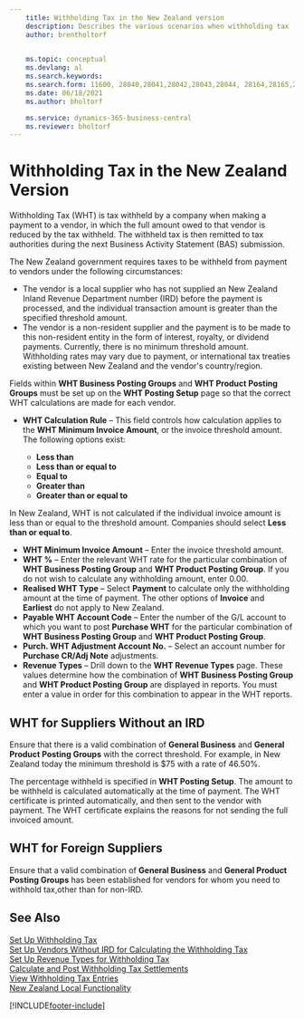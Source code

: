 ```yaml
---
    title: Withholding Tax in the New Zealand version
    description: Describes the various scenarios when withholding tax (WHT) occurs and how to address it in New Zealand.
    author: brentholtorf

    
    ms.topic: conceptual
    ms.devlang: al
    ms.search.keywords:
    ms.search.form: 11600, 28040,28041,28042,28043,28044, 28164,28165,28166,28167
    ms.date: 06/18/2021
    ms.author: bholtorf

    ms.service: dynamics-365-business-central
    ms.reviewer: bholtorf
---
```

# Withholding Tax in the New Zealand Version

Withholding Tax (WHT) is tax withheld by a company when making a payment to a vendor, in which the full amount owed to that vendor is reduced by the tax withheld. The withheld tax is then remitted to tax authorities during the next Business Activity Statement (BAS) submission.  

The New Zealand government requires taxes to be withheld from payment to vendors under the following circumstances:  

* The vendor is a local supplier who has not supplied an New Zealand Inland Revenue Department number (IRD) before the payment is processed, and the individual transaction amount is greater than the specified threshold amount.  
* The vendor is a non-resident supplier and the payment is to be made to this non-resident entity in the form of interest, royalty, or dividend payments. Currently, there is no minimum threshold amount. Withholding rates may vary due to payment, or international tax treaties existing between New Zealand and the vendor's country/region.  

Fields within **WHT Business Posting Groups** and **WHT Product Posting Groups** must be set up on the **WHT Posting Setup** page so that the correct WHT calculations are made for each vendor.  

* **WHT Calculation Rule** – This field controls how calculation applies to the **WHT Minimum Invoice Amount**, or the invoice threshold amount. The following options exist:  

    - **Less than**  
    - **Less than or equal to**  
    - **Equal to**  
    - **Greater than**  
    - **Greater than or equal to**  

In New Zealand, WHT is not calculated if the individual invoice amount is less than or equal to the threshold amount. Companies should select **Less than or equal to**.  

* **WHT Minimum Invoice Amount** – Enter the invoice threshold amount.  
* **WHT %** – Enter the relevant WHT rate for the particular combination of **WHT Business Posting Group** and **WHT Product Posting Group**. If you do not wish to calculate any withholding amount, enter 0.00.  
* **Realised WHT Type** – Select **Payment** to calculate only the withholding amount at the time of payment. The other options of **Invoice** and **Earliest** do not apply to New Zealand.  
* **Payable WHT Account Code** – Enter the number of the G/L account to which you want to post **Purchase WHT** for the particular combination of **WHT Business Posting Group** and **WHT Product Posting Group**.  
* **Purch. WHT Adjustment Account No.** – Select an account number for **Purchase CR/Adj Note** adjustments.  
* **Revenue Types** – Drill down to the **WHT Revenue Types** page. These values determine how the combination of **WHT Business Posting Group** and **WHT Product Posting Group** are displayed in reports. You must enter a value in order for this combination to appear in the WHT reports.  

## WHT for Suppliers Without an IRD  
Ensure that there is a valid combination of **General Business** and **General Product Posting Groups** with the correct threshold. For example, in New Zealand today the minimum threshold is $75 with a rate of 46.50%.  

The percentage withheld is specified in **WHT Posting Setup**. The amount to be withheld is calculated automatically at the time of payment. The WHT certificate is printed automatically, and then sent to the vendor with payment. The WHT certificate explains the reasons for not sending the full invoiced amount.  

## WHT for Foreign Suppliers  
Ensure that a valid combination of **General Business** and **General Product Posting Groups** has been established for vendors for whom you need to withhold tax,other than for non-IRD.  

## See Also  
[Set Up Withholding Tax](how-to-set-up-withholding-tax.md)   
[Set Up Vendors Without IRD for Calculating the Withholding Tax](how-to-set-up-vendors-without-abn-for-calculating-the-withholding-tax.md)   
[Set Up Revenue Types for Withholding Tax](how-to-set-up-revenue-types-for-withholding-tax.md)   
[Calculate and Post Withholding Tax Settlements](how-to-calculate-and-post-withholding-tax-settlements.md)   
[View Withholding Tax Entries](how-to-view-withholding-tax-entries.md)   
[New Zealand Local Functionality](new-zealand-local-functionality.md)


[!INCLUDE[footer-include](../../includes/footer-banner.md)]